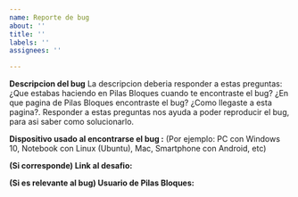 ```yaml
---
name: Reporte de bug
about: ''
title: ''
labels: ''
assignees: ''

---
```


**Descripcion del bug** 
La descripcion deberia responder a estas preguntas: ¿Que estabas haciendo en Pilas Bloques cuando te encontraste el bug? ¿En que pagina de Pilas Bloques encontraste el bug? ¿Como llegaste a esta pagina?. Responder a estas preguntas nos ayuda a poder reproducir el bug, para asi saber como solucionarlo.

**Dispositivo usado al encontrarse el bug :** (Por ejemplo: PC con Windows 10, Notebook con Linux (Ubuntu), Mac, Smartphone con Android, etc)  

**(Si corresponde) Link al desafio:**

**(Si es relevante al bug) Usuario de Pilas Bloques:**
